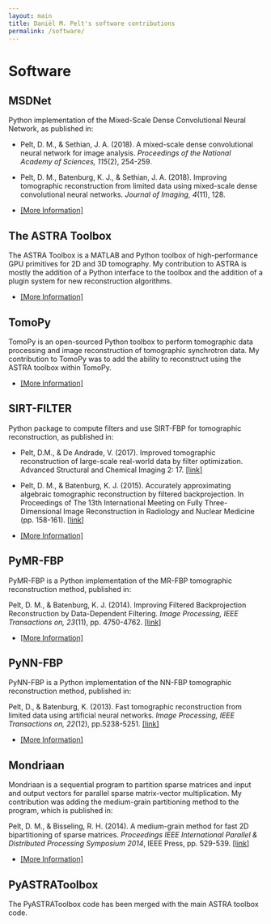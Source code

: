```yaml
---
layout: main
title: Daniël M. Pelt's software contributions
permalink: /software/
---
```


# Software

## MSDNet
Python implementation of the Mixed-Scale Dense Convolutional Neural Network, as published in:

* Pelt, D. M., & Sethian, J. A. (2018). A mixed-scale dense convolutional neural network for image analysis. *Proceedings of the National Academy of Sciences, 115*(2), 254-259.
* Pelt, D. M., Batenburg, K. J., & Sethian, J. A. (2018). Improving tomographic reconstruction from limited data using mixed-scale dense convolutional neural networks. *Journal of Imaging, 4*(11), 128.

* [\[More Information\]](https://github.com/dmpelt/msdnet)


## The ASTRA Toolbox
The ASTRA Toolbox is a MATLAB and Python toolbox of high-performance GPU primitives for 2D and 3D tomography.
My contribution to ASTRA is mostly the addition of a Python interface to the toolbox and the addition of a plugin system for new reconstruction algorithms.

* [\[More Information\]](http://www.astra-toolbox.com)

## TomoPy
TomoPy is an open-sourced Python toolbox to perform tomographic data processing and image reconstruction of tomographic synchrotron data.
My contribution to TomoPy was to add the ability to reconstruct using the ASTRA toolbox within TomoPy.

* [\[More Information\]](https://tomopy.readthedocs.org)

## SIRT-FILTER
Python package to compute filters and use SIRT-FBP for tomographic reconstruction, as published in:

* Pelt, D.M., & De Andrade, V. (2017). Improved tomographic reconstruction of large-scale real-world data by filter optimization. Advanced Structural and Chemical Imaging 2: 17. [\[link\]](http://rdcu.be/niW6)
* Pelt, D. M., & Batenburg, K. J. (2015). Accurately approximating algebraic tomographic reconstruction by filtered backprojection. In Proceedings of The 13th International Meeting on Fully Three-Dimensional Image Reconstruction in Radiology and Nuclear Medicine (pp. 158-161). [\[link\]](http://oai.cwi.nl/oai/asset/23742/23742D.pdf)

* [\[More Information\]](http://dmpelt.gitlab.io/sirtfilter/)

## PyMR-FBP
PyMR-FBP is a Python implementation of the MR-FBP tomographic reconstruction method, published in:

Pelt, D. M., & Batenburg, K. J. (2014). Improving Filtered Backprojection Reconstruction by Data-Dependent Filtering. *Image Processing, IEEE Transactions on, 23*(11), pp. 4750-4762. [\[link\]](http://ieeexplore.ieee.org/stamp/stamp.jsp?tp=&arnumber=6862004&isnumber=6908104)

* [\[More Information\]](http://dmpelt.github.io/pymrfbp/)

## PyNN-FBP
PyNN-FBP is a Python implementation of the NN-FBP tomographic reconstruction method, published in:

Pelt, D., & Batenburg, K. (2013). Fast tomographic reconstruction from limited data using artificial neural networks. *Image Processing, IEEE Transactions on, 22*(12), pp.5238-5251. [\[link\]](http://ieeexplore.ieee.org/stamp/stamp.jsp?tp=&arnumber=6607157&isnumber=6609090)

* [\[More Information\]](http://dmpelt.github.io/pynnfbp/)

## Mondriaan
Mondriaan is a sequential program to partition sparse matrices and input and output vectors for parallel sparse matrix-vector multiplication.
My contribution was adding the medium-grain partitioning method to the program, which is published in:

Pelt, D. M., & Bisseling, R. H. (2014). A medium-grain method for fast 2D bipartitioning of sparse matrices. *Proceedings IEEE International Parallel & Distributed Processing Symposium 2014*, IEEE Press, pp. 529-539. [\[link\]](http://www.staff.science.uu.nl/~bisse101/Articles/mediumgrain14.pdf)

* [\[More Information\]](http://www.staff.science.uu.nl/~bisse101/Mondriaan/mondriaan.html)

## PyASTRAToolbox
The PyASTRAToolbox code has been merged with the main ASTRA toolbox code.
